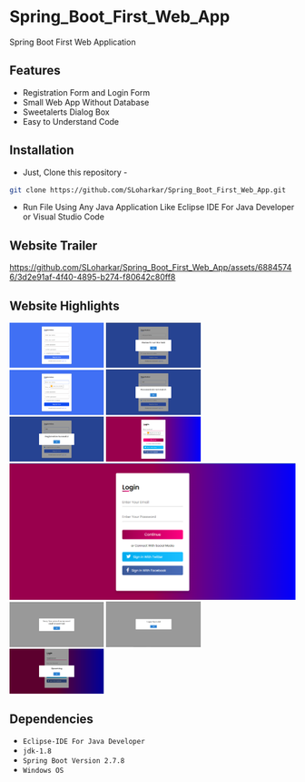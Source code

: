 # Spring_Boot_First_Web_App
Spring Boot First Web Application

## Features
- Registration Form and Login Form
- Small Web App Without Database
- Sweetalerts Dialog Box
- Easy to Understand Code

## Installation
- Just, Clone this repository - 
````bash 
git clone https://github.com/SLoharkar/Spring_Boot_First_Web_App.git
````
- Run File Using Any Java Application Like Eclipse IDE For Java Developer or Visual Studio Code


## Website Trailer

https://github.com/SLoharkar/Spring_Boot_First_Web_App/assets/68845746/3d2e91af-4f40-4895-b274-f80642c80ff8


## Website Highlights
<p align="left" width="100%">

  
<img width="33%" src="Screenshots/Step 1.png">
  
<img width="33%" src="Screenshots/Step 2.png">

<img width="33%" src="Screenshots/Step 3.png">

<img width="33%" src="Screenshots/Step 4.png">

<img width="33%" src="Screenshots/Step 5.png">

<img width="33%" src="Screenshots/Step 7.png">

<img src="Screenshots/Step 6.png">

<img width="33%" src="Screenshots/Step 8.png">

<img width="33%" src="Screenshots/Step 9.png">

<img width="33%" src="Screenshots/Step 10.png">

</p>


## Dependencies
- `Eclipse-IDE For Java Developer`
- `jdk-1.8`
- `Spring Boot Version 2.7.8`
- `Windows OS`

